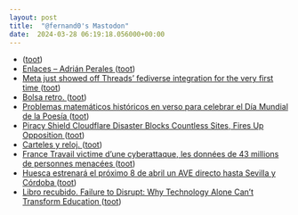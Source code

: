 ```yaml
---
layout: post
title:  "@fernand0's Mastodon"
date:  2024-03-28 06:19:18.056000+00:00
---
```

*  [ ](https://mastodon.social/users/fernand0/statuses/112171860495941691/activity) ([toot](https://mastodon.social/users/fernand0/statuses/112171860495941691/activity))
*  [Enlaces – Adrián Perales ](https://adrianperales.com/enlaces) ([toot](https://mastodon.social/@fernand0/112170936436392426))
*  [Meta just showed off Threads’ fediverse integration for the very first time ](https://www.theverge.com/24106231/threads-fediverse-demo-meta-fediforu) ([toot](https://mastodon.social/@fernand0/112169076208717076))
*  [Bolsa retro. ](https://avecesunafoto.wordpress.com/2024/03/27/bolsa-retro) ([toot](https://mastodon.social/@fernand0/112169033060204628))
*  [Problemas matemáticos históricos en verso para celebrar el Día Mundial de la Poesía ](https://matematicas11235813.luismiglesias.es/2020/03/21/problemas-matematicos-historicos-en-verso-para-celebrar-el-dia-mundial-de-la-poesia) ([toot](https://mastodon.social/@fernand0/112168914351875793))
*  [Piracy Shield Cloudflare Disaster Blocks Countless Sites, Fires Up Opposition ](https://torrentfreak.com/piracy-shield-cloudflare-disaster-blocks-countless-sites-fires-up-opposition-240226) ([toot](https://mastodon.social/@fernand0/112168674617448329))
*  [Carteles y reloj. ](https://www.flickr.com/photos/fernand0/53602115239) ([toot](https://mastodon.social/@fernand0/112168445966076320))
*  [France Travail victime d’une cyberattaque, les données de 43 millions de personnes menacées ](https://www.lemonde.fr/pixels/article/2024/03/13/france-travail-victime-d-une-cyberattaque-les-donnees-de-43-millions-de-personnes-menacees_6221831_4408996.htm) ([toot](https://mastodon.social/@fernand0/112168264415693644))
*  [Huesca estrenará el próximo 8 de abril un AVE directo hasta Sevilla y Córdoba ](https://www.elperiodicodearagon.com/aragon/aragon-huesca/2024/03/21/huesca-estrenara-proximo-abril-ave-directo-sevilla-cordoba-99803046.htm) ([toot](https://mastodon.social/@fernand0/112167670516816395))
*  [Libro recubido. Failure to Disrupt: Why Technology Alone Can’t Transform Education ](https://fotografiasenmovimiento.wordpress.com/2024/03/27/libro-recubido-failure-to-disrupt-why-technology-alone-cant-transform-education) ([toot](https://mastodon.social/@fernand0/112167587855322850))
